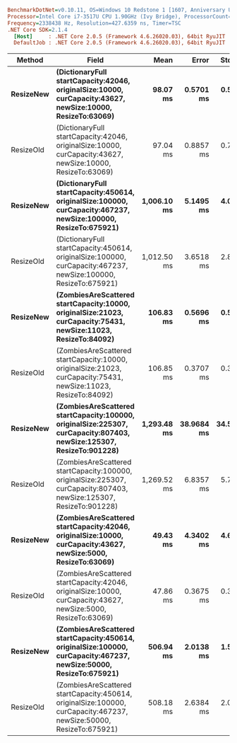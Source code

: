``` ini

BenchmarkDotNet=v0.10.11, OS=Windows 10 Redstone 1 [1607, Anniversary Update] (10.0.14393.1198)
Processor=Intel Core i7-3517U CPU 1.90GHz (Ivy Bridge), ProcessorCount=4
Frequency=2338438 Hz, Resolution=427.6359 ns, Timer=TSC
.NET Core SDK=2.1.4
  [Host]     : .NET Core 2.0.5 (Framework 4.6.26020.03), 64bit RyuJIT
  DefaultJob : .NET Core 2.0.5 (Framework 4.6.26020.03), 64bit RyuJIT


```
|    Method |                                                                                                                Field |        Mean |      Error |     StdDev |
|---------- |--------------------------------------------------------------------------------------------------------------------- |------------:|-----------:|-----------:|
| **ResizeNew** |           **(DictionaryFull startCapacity:42046, originalSize:10000, curCapacity:43627, newSize:10000, ResizeTo:63069)** |    **98.07 ms** |  **0.5701 ms** |  **0.5333 ms** |
| ResizeOld |           (DictionaryFull startCapacity:42046, originalSize:10000, curCapacity:43627, newSize:10000, ResizeTo:63069) |    97.04 ms |  0.8857 ms |  0.7396 ms |
| **ResizeNew** |      **(DictionaryFull startCapacity:450614, originalSize:100000, curCapacity:467237, newSize:100000, ResizeTo:675921)** | **1,006.10 ms** |  **5.1495 ms** |  **4.0204 ms** |
| ResizeOld |      (DictionaryFull startCapacity:450614, originalSize:100000, curCapacity:467237, newSize:100000, ResizeTo:675921) | 1,012.50 ms |  3.6518 ms |  2.8511 ms |
| **ResizeNew** |      **(ZombiesAreScattered startCapacity:10000, originalSize:21023, curCapacity:75431, newSize:11023, ResizeTo:84092)** |   **106.83 ms** |  **0.5696 ms** |  **0.5049 ms** |
| ResizeOld |      (ZombiesAreScattered startCapacity:10000, originalSize:21023, curCapacity:75431, newSize:11023, ResizeTo:84092) |   106.85 ms |  0.3707 ms |  0.3468 ms |
| **ResizeNew** | **(ZombiesAreScattered startCapacity:100000, originalSize:225307, curCapacity:807403, newSize:125307, ResizeTo:901228)** | **1,293.48 ms** | **38.9684 ms** | **34.5444 ms** |
| ResizeOld | (ZombiesAreScattered startCapacity:100000, originalSize:225307, curCapacity:807403, newSize:125307, ResizeTo:901228) | 1,269.52 ms |  6.8357 ms |  5.7082 ms |
| **ResizeNew** |       **(ZombiesAreScattered startCapacity:42046, originalSize:10000, curCapacity:43627, newSize:5000, ResizeTo:63069)** |    **49.43 ms** |  **4.3402 ms** |  **4.6440 ms** |
| ResizeOld |       (ZombiesAreScattered startCapacity:42046, originalSize:10000, curCapacity:43627, newSize:5000, ResizeTo:63069) |    47.86 ms |  0.3675 ms |  0.3438 ms |
| **ResizeNew** |  **(ZombiesAreScattered startCapacity:450614, originalSize:100000, curCapacity:467237, newSize:50000, ResizeTo:675921)** |   **506.94 ms** |  **2.0138 ms** |  **1.5723 ms** |
| ResizeOld |  (ZombiesAreScattered startCapacity:450614, originalSize:100000, curCapacity:467237, newSize:50000, ResizeTo:675921) |   508.18 ms |  2.6384 ms |  2.0599 ms |

